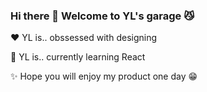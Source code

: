 ### Hi there 👋 Welcome to YL's garage :smirk_cat:

:heart:  YL is.. obssessed with designing

🌱  YL is.. currently learning React

✨  Hope you will enjoy my product one day :grin:


<!--
**pppiyo/pppiyo** is a ✨ _special_ ✨ repository because its `README.md` (this file) appears on your GitHub profile.

Here are some ideas to get you started:

- 🔭 I’m currently working on ...
- 🌱 I’m currently learning ...
- 👯 I’m looking to collaborate on ...
- 🤔 I’m looking for help with ...
- 💬 Ask me about ...
- 📫 How to reach me: ...
- 😄 Pronouns: ...
- ⚡ Fun fact: ...
-->
